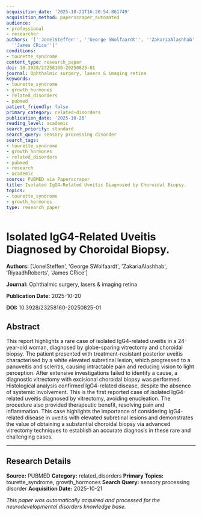 ```yaml
---
acquisition_date: '2025-10-21T16:20:54.861749'
acquisition_method: paperscraper_automated
audience:
- professional
- researcher
authors: '[''JonelSteffen'', ''George SWolfaardt'', ''ZakariaAlashhab'', ''RiyaadhRoberts'',
  ''James CRice'']'
conditions:
- tourette_syndrome
content_type: research_paper
doi: 10.3928/23258160-20250825-01
journal: Ophthalmic surgery, lasers & imaging retina
keywords:
- tourette_syndrome
- growth_hormones
- related_disorders
- pubmed
patient_friendly: false
primary_category: related-disorders
publication_date: '2025-10-20'
reading_level: academic
search_priority: standard
search_query: sensory processing disorder
search_tags:
- tourette_syndrome
- growth_hormones
- related_disorders
- pubmed
- research
- academic
source: PUBMED via Paperscraper
title: Isolated IgG4-Related Uveitis Diagnosed by Choroidal Biopsy.
topics:
- tourette_syndrome
- growth_hormones
type: research_paper
---
```


# Isolated IgG4-Related Uveitis Diagnosed by Choroidal Biopsy.

**Authors:** ['JonelSteffen', 'George SWolfaardt', 'ZakariaAlashhab', 'RiyaadhRoberts', 'James CRice']

**Journal:** Ophthalmic surgery, lasers & imaging retina

**Publication Date:** 2025-10-20

**DOI:** 10.3928/23258160-20250825-01

## Abstract

This report highlights a rare case of isolated IgG4-related uveitis in a 24-year-old woman, diagnosed by globe-sparing vitrectomy and choroidal biopsy. The patient presented with treatment-resistant posterior uveitis characterised by a white elevated subretinal lesion, which progressed to a panuveitis and scleritis, causing intractable pain and reducing vision to light perception. After extensive investigations failed to identify a cause, a diagnostic vitrectomy with excisional choroidal biopsy was performed. Histological analysis confirmed IgG4-related disease, despite the absence of systemic involvement. This is the first reported case of isolated IgG4-related uveitis diagnosed by vitrectomy, avoiding enucleation. The procedure also provided therapeutic benefit, resolving pain and inflammation. This case highlights the importance of considering IgG4-related disease in uveitis with elevated subretinal lesions and demonstrates the value of obtaining a substantial choroidal biopsy via advanced vitrectomy techniques to establish an accurate diagnosis in these rare and challenging cases.

---

## Research Details

**Source:** PUBMED
**Category:** related_disorders
**Primary Topics:** tourette_syndrome, growth_hormones
**Search Query:** sensory processing disorder
**Acquisition Date:** 2025-10-21

*This paper was automatically acquired and processed for the neurodevelopmental disorders knowledge base.*
